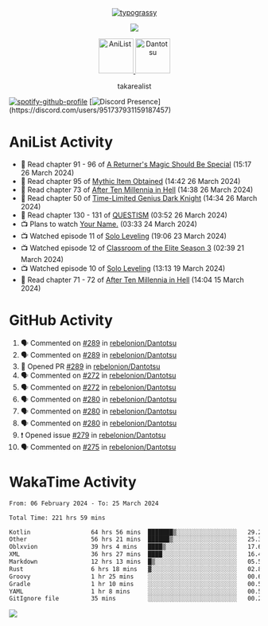 
<div align="center">
<a href="https://github.com/kawarimidoll/typograssy">
    <img alt="typograssy" src="https://typograssy.deno.dev/api?text=%E3%82%B8%E3%83%A7%E3%83%B3%E3%81%A7%E3%81%99%E3%80%82%E3%81%93%E3%82%93%E3%81%AB%E3%81%A1%E3%81%AF%20%20%5E%5E%20sup%20iam%20ibo%20--&&l0=none&l1=82d9d0&l2=027353&l3=038c4c&l4=01402e&bg=none&frame=none&speed=100&comment=">
</a>
</div>
<p align="center">
  <a href="https://skillicons.dev">
    <img src="https://skillicons.dev/icons?i=vscode,html,androidstudio,mysql,rust,python" />
  </a>
</p>

<p align="center">    
    <a href="https://anilist.co/user/ibo/">
      <img src="https://cdn.discordapp.com/attachments/952538817880018944/1205219416065712178/a_f54f910e2add364a3da3bb2f2fce0c72.gif?ex=65d7930c&is=65c51e0c&hm=9005f405718eef845dce134539f2fcaa1e07f6d8a2f1674db63f2fade2df09a4&" alt="AniList" style="width: 70px; height: auto;">
    </a>  
    <a href="https://discord.gg/4HPZ5nAWwM">
      <img src="https://cdn.discordapp.com/attachments/952538817880018944/1205223909918642247/Image_resizer.gif?ex=65d7973c&is=65c5223c&hm=bbc85d63f50fce49a6b7809df28d525baade2090fc305fbd0094bd24cd34cf56&" alt="Dantotsu" style="width: 70px; height: auto;">
    </a>
</p>

<p align="center">
takarealist
</p>

[![spotify-github-profile](https://spotify-github-profile.vercel.app/api/view?uid=216np2gahwfhcjozqmzomew7i&cover_image=true&theme=novatorem&show_offline=true&background_color=121212&interchange=false&bar_color=53b14f&bar_color_cover=true)](https://spotify-github-profile.vercel.app/api/view?uid=216np2gahwfhcjozqmzomew7i&redirect=true)
[![Discord Presence](https://lanyard-profile-readme.vercel.app/api/951737931159187457?theme=dark&bg=Oe1116&animated=false&hideDiscrim=true&borderRadius=30px&idleMessage=currently%20offline...)](https://discord.com/users/951737931159187457)


# AniList Activity

<!-- ANILIST_ACTIVITY:start -->

-   📖 Read chapter 91 - 96 of [A Returner's Magic Should Be Special](https://anilist.co/manga/105393) (15:17 26 March 2024)
-   📖 Read chapter 95 of [Mythic Item Obtained](https://anilist.co/manga/151025) (14:42 26 March 2024)
-   📖 Read chapter 73 of [After Ten Millennia in Hell](https://anilist.co/manga/153284) (14:38 26 March 2024)
-   📖 Read chapter 50 of [Time-Limited Genius Dark Knight](https://anilist.co/manga/165182) (14:34 26 March 2024)
-   📖 Read chapter 130 - 131 of [QUESTISM](https://anilist.co/manga/140837) (03:52 26 March 2024)
-   📺 Plans to watch [Your Name.](https://anilist.co/anime/21519) (03:33 24 March 2024)
-   📺 Watched episode 11 of [Solo Leveling](https://anilist.co/anime/151807) (19:06 23 March 2024)
-   📺 Watched episode 12 of [Classroom of the Elite Season 3](https://anilist.co/anime/146066) (02:39 21 March 2024)
-   📺 Watched episode 10 of [Solo Leveling](https://anilist.co/anime/151807) (13:13 19 March 2024)
-   📖 Read chapter 71 - 72 of [After Ten Millennia in Hell](https://anilist.co/manga/153284) (14:04 15 March 2024)

<!-- ANILIST_ACTIVITY:end -->

# GitHub Activity

<!--START_SECTION:activity-->
1. 🗣 Commented on [#289](https://github.com/rebelonion/Dantotsu/pull/289#issuecomment-2017890910) in [rebelonion/Dantotsu](https://github.com/rebelonion/Dantotsu)
2. 🗣 Commented on [#289](https://github.com/rebelonion/Dantotsu/pull/289#issuecomment-2017886747) in [rebelonion/Dantotsu](https://github.com/rebelonion/Dantotsu)
3. 💪 Opened PR [#289](https://github.com/rebelonion/Dantotsu/pull/289) in [rebelonion/Dantotsu](https://github.com/rebelonion/Dantotsu)
4. 🗣 Commented on [#272](https://github.com/rebelonion/Dantotsu/pull/272#issuecomment-2017074840) in [rebelonion/Dantotsu](https://github.com/rebelonion/Dantotsu)
5. 🗣 Commented on [#272](https://github.com/rebelonion/Dantotsu/pull/272#issuecomment-2016697931) in [rebelonion/Dantotsu](https://github.com/rebelonion/Dantotsu)
6. 🗣 Commented on [#280](https://github.com/rebelonion/Dantotsu/pull/280#issuecomment-2016633915) in [rebelonion/Dantotsu](https://github.com/rebelonion/Dantotsu)
7. 🗣 Commented on [#280](https://github.com/rebelonion/Dantotsu/pull/280#issuecomment-2016629347) in [rebelonion/Dantotsu](https://github.com/rebelonion/Dantotsu)
8. 🗣 Commented on [#280](https://github.com/rebelonion/Dantotsu/pull/280#issuecomment-2016624674) in [rebelonion/Dantotsu](https://github.com/rebelonion/Dantotsu)
9. ❗ Opened issue [#279](https://github.com/rebelonion/Dantotsu/issues/279) in [rebelonion/Dantotsu](https://github.com/rebelonion/Dantotsu)
10. 🗣 Commented on [#275](https://github.com/rebelonion/Dantotsu/issues/275#issuecomment-2016501376) in [rebelonion/Dantotsu](https://github.com/rebelonion/Dantotsu)
<!--END_SECTION:activity-->

# WakaTime Activity

<!--START_SECTION:waka-->

```txt
From: 06 February 2024 - To: 25 March 2024

Total Time: 221 hrs 59 mins

Kotlin                 64 hrs 56 mins  ███████▒░░░░░░░░░░░░░░░░░   29.25 %
Other                  56 hrs 21 mins  ██████▒░░░░░░░░░░░░░░░░░░   25.39 %
Oblxvion               39 hrs 4 mins   ████▒░░░░░░░░░░░░░░░░░░░░   17.60 %
XML                    36 hrs 27 mins  ████░░░░░░░░░░░░░░░░░░░░░   16.42 %
Markdown               12 hrs 13 mins  █▒░░░░░░░░░░░░░░░░░░░░░░░   05.50 %
Rust                   6 hrs 18 mins   ▓░░░░░░░░░░░░░░░░░░░░░░░░   02.84 %
Groovy                 1 hr 25 mins    ░░░░░░░░░░░░░░░░░░░░░░░░░   00.64 %
Gradle                 1 hr 10 mins    ░░░░░░░░░░░░░░░░░░░░░░░░░   00.53 %
YAML                   1 hr 8 mins     ░░░░░░░░░░░░░░░░░░░░░░░░░   00.51 %
GitIgnore file         35 mins         ░░░░░░░░░░░░░░░░░░░░░░░░░   00.27 %
```

<!--END_SECTION:waka-->

![](https://komarev.com/ghpvc/?username=sneazy-ibo&color=ff6e00&label=Counter&abbreviated=true)
